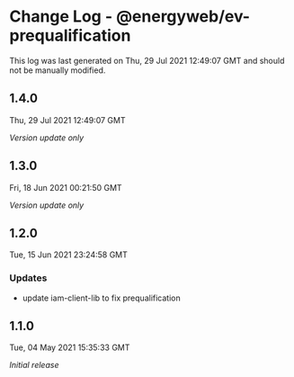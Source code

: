 # Change Log - @energyweb/ev-prequalification

This log was last generated on Thu, 29 Jul 2021 12:49:07 GMT and should not be manually modified.

## 1.4.0
Thu, 29 Jul 2021 12:49:07 GMT

_Version update only_

## 1.3.0
Fri, 18 Jun 2021 00:21:50 GMT

_Version update only_

## 1.2.0
Tue, 15 Jun 2021 23:24:58 GMT

### Updates

- update iam-client-lib to fix prequalification

## 1.1.0
Tue, 04 May 2021 15:35:33 GMT

_Initial release_

